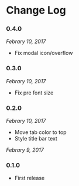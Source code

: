 # Change Log

### 0.4.0
_Febrary 10, 2017_
* Fix modal icon/overflow

### 0.3.0
_Febrary 10, 2017_
* Fix pre font size

### 0.2.0
_Febrary 10, 2017_
* Move tab color to top
* Style title bar text

_Febrary 9, 2017_
### 0.1.0
* First release
